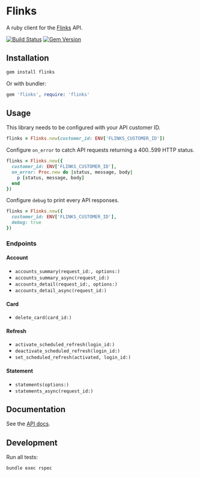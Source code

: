# Flinks

A ruby client for the [Flinks](https://flinks.io) API.

[![Build Status](https://travis-ci.org/phildionne/flinks.svg?branch=master)](https://travis-ci.org/phildionne/flinks)
[![Gem Version](https://badge.fury.io/rb/flinks.svg)](https://badge.fury.io/rb/flinks)

## Installation

```bash
gem install flinks
```

Or with bundler:

```ruby
gem 'flinks', require: 'flinks'
```

## Usage

This library needs to be configured with your API customer ID.

```ruby
flinks = Flinks.new(customer_id: ENV['FLINKS_CUSTOMER_ID'])
```

Configure `on_error` to catch API requests returning a 400..599 HTTP status.

```ruby
flinks = Flinks.new({
  customer_id: ENV['FLINKS_CUSTOMER_ID'],
  on_error: Proc.new do |status, message, body|
    p [status, message, body]
  end
})
```

Configure `debug` to print every API responses.

```ruby
flinks = Flinks.new({
  customer_id: ENV['FLINKS_CUSTOMER_ID'],
  debug: true
})
```

### Endpoints

#### Account

- `accounts_summary(request_id:, options:)`
- `accounts_summary_async(request_id:)`
- `accounts_detail(request_id:, options:)`
- `accounts_detail_async(request_id:)`

#### Card

- `delete_card(card_id:)`

#### Refresh

- `activate_scheduled_refresh(login_id:)`
- `deactivate_scheduled_refresh(login_id:)`
- `set_scheduled_refresh(activated, login_id:)`

#### Statement

- `statements(options:)`
- `statements_async(request_id:)`

## Documentation

See the [API docs](https://sandbox-api.flinks.io).

## Development

Run all tests:

```bash
bundle exec rspec
```
